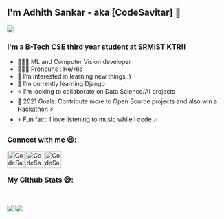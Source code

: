 
<!-- ![image](hello-world.jpg) -->


## I'm Adhith Sankar - aka [CodeSavitar] 👋

![](https://komarev.com/ghpvc/?username=CodeSavitar&color=green)

### I'm a B-Tech CSE third year student at SRMIST KTR!!

- 👨🏾‍💻 ML and Computer Vision developer
- 🙋🏾‍♂️ Pronouns : He/His
- 👀 I’m interested in learning new things :)
- 🌱 I’m currently learning Django
- ⭐ I’m looking to collaborate on Data Science/AI projects
- 🥅 2021 Goals: Contribute more to Open Source projects and also win a Hackathon ⚡
- ⚡ Fun fact: I love listening to music while I code 🎶
### Connect with me 😄:

[<img align="left" alt="CodeSavitar | LinkedIn" width="40px" src="https://cdn.jsdelivr.net/npm/simple-icons@v3/icons/linkedin.svg" />][linkedin]
[<img align="left" alt="CodeSavitar | Instagram" width="40px" src="https://cdn.jsdelivr.net/npm/simple-icons@v3/icons/instagram.svg" />][instagram]
[<img align="left" alt="CodeSavitar | StackOverFlow" width="40px" src="https://cdn.jsdelivr.net/npm/simple-icons@v3/icons/stackoverflow.svg" />][stackoverflow]

<br>
<br>

### My Github Stats 😅:

<br>

<p align = "left">
    <img align="left" img src="https://github-readme-stats.vercel.app/api?username=CodeSavitar&theme=tokyonight&show_icons=true">
</p>

<p align = "left">
    <img align="left" img src="https://github-readme-stats.vercel.app/api/top-langs/?username=CodeSavitar&theme=nightowl&layout=compact">
</p>

<br>
<br>

<!-- <script src="https://embed.github.com/view/3d/CodeSavitar/CodeSavitar/blob/main/CodeSavitar-2020.stl"></script> -->

[linkedin]: https://www.linkedin.com/in/adhith-sankar-481825156/
[instagram]: https://www.instagram.com/aadhi_sagit/
[stackoverflow]: https://stackoverflow.com/users/15374084/codesavitar
